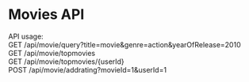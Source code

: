 # Movies API

API usage: <br />
GET /api/movie/query?title=movie&genre=action&yearOfRelease=2010 <br />
GET /api/movie/topmovies <br />
GET /api/movie/topmovies/{userId} <br />
POST /api/movie/addrating?movieId=1&userId=1 <br />